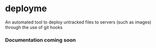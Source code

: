 deployme
==========

An automated tool to deploy untracked files to servers (such as images) through the use of git hooks


### Documentation coming soon